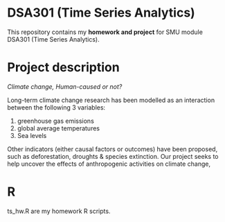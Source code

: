 # DSA301 (Time Series Analytics)
This repository contains my __homework and project__ for SMU module DSA301 (Time Series Analytics).

# Project description
*Climate change, Human-caused or not?*

Long-term climate change research has been modelled as an interaction between the following 3 variables: 
1. greenhouse gas emissions
2. global average temperatures
3. Sea levels
   
Other indicators (either causal factors or outcomes) have been proposed, such as deforestation, droughts & species extinction. Our project seeks to help uncover the effects of anthropogenic activities on climate change,

# R
ts_hw.R are my homework R scripts.



